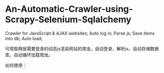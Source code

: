 # An-Automatic-Crawler-using-Scrapy-Selenium-Sqlalchemy
Crawler for JavaScript &amp; AJAX websites; Auto log in; Parse js; Save items into db; Auto load;

可爬取两层需要登录的动态js渲染网站的爬虫，自动登录，解析js，自动存储数据库，自动循环加载爬虫。

如何使用：

